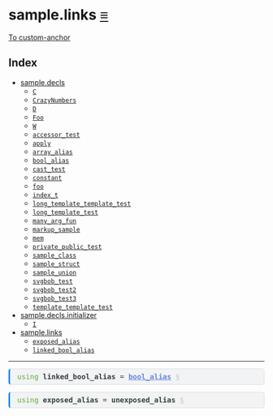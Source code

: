 sample.links [&equiv;](../index.md)
===================================

[To custom-anchor](#custom-anchor)

Index
-----

-   <a href="../sample/decls.md" id="index-link" class="link">sample.decls</a>
    -   <a href="../sample/decls.md#sample-decls-C" id="index-link" class="link"><code>C</code></a>
    -   <a href="../sample/decls.md#sample-decls-CrazyNumbers" id="index-link" class="link"><code>CrazyNumbers</code></a>
    -   <a href="../sample/decls.md#sample-decls-D" id="index-link" class="link"><code>D</code></a>
    -   <a href="../sample/decls.md#sample-decls-Foo" id="index-link" class="link"><code>Foo</code></a>
    -   <a href="../sample/decls.md#sample-decls-W" id="index-link" class="link"><code>W</code></a>
    -   <a href="../sample/decls.md#sample-decls-accessor_test" id="index-link" class="link"><code>accessor_test</code></a>
    -   <a href="../sample/decls.md#sample-decls-apply" id="index-link" class="link"><code>apply</code></a>
    -   <a href="../sample/decls.md#sample-decls-array_alias" id="index-link" class="link"><code>array_alias</code></a>
    -   <a href="../sample/decls.md#sample-decls-bool_alias" id="index-link" class="link"><code>bool_alias</code></a>
    -   <a href="../sample/decls.md#sample-decls-cast_test" id="index-link" class="link"><code>cast_test</code></a>
    -   <a href="../sample/decls.md#sample-decls-constant" id="index-link" class="link"><code>constant</code></a>
    -   <a href="../sample/decls.md#sample-decls-foo" id="index-link" class="link"><code>foo</code></a>
    -   <a href="../sample/decls.md#sample-decls-index_t" id="index-link" class="link"><code>index_t</code></a>
    -   <a href="../sample/decls.md#sample-decls-long_template_template_test" id="index-link" class="link"><code>long_template_template_test</code></a>
    -   <a href="../sample/decls.md#sample-decls-long_template_test" id="index-link" class="link"><code>long_template_test</code></a>
    -   <a href="../sample/decls.md#sample-decls-many_arg_fun" id="index-link" class="link"><code>many_arg_fun</code></a>
    -   <a href="../sample/decls.md#sample-decls-markup_sample" id="index-link" class="link"><code>markup_sample</code></a>
    -   <a href="../sample/decls.md#sample-decls-mem" id="index-link" class="link"><code>mem</code></a>
    -   <a href="../sample/decls.md#sample-decls-private_public_test" id="index-link" class="link"><code>private_public_test</code></a>
    -   <a href="../sample/decls.md#sample-decls-sample_class" id="index-link" class="link"><code>sample_class</code></a>
    -   <a href="../sample/decls.md#sample-decls-sample_struct" id="index-link" class="link"><code>sample_struct</code></a>
    -   <a href="../sample/decls.md#sample-decls-sample_union" id="index-link" class="link"><code>sample_union</code></a>
    -   <a href="../sample/decls.md#sample-decls-svgbob_test" id="index-link" class="link"><code>svgbob_test</code></a>
    -   <a href="../sample/decls.md#sample-decls-svgbob_test2" id="index-link" class="link"><code>svgbob_test2</code></a>
    -   <a href="../sample/decls.md#sample-decls-svgbob_test3" id="index-link" class="link"><code>svgbob_test3</code></a>
    -   <a href="../sample/decls.md#sample-decls-template_template_test" id="index-link" class="link"><code>template_template_test</code></a>
-   <a href="../sample/decls/initializer.md" id="index-link" class="link">sample.decls.initializer</a>
    -   <a href="../sample/decls/initializer.md#sample-decls-initializer-I" id="index-link" class="link"><code>I</code></a>
-   <a href="../sample/links.md" id="index-link" class="link">sample.links</a>
    -   <a href="../sample/links.md#sample-links-exposed_alias" id="index-link" class="link"><code>exposed_alias</code></a>
    -   <a href="../sample/links.md#sample-links-linked_bool_alias" id="index-link" class="link"><code>linked_bool_alias</code></a>

------------------------------------------------------------------------

<pre style="font-family:monospace;background-color:#f2f3f4;color:#373d3f;border:1px solid #dddddd;border-left:3px solid #0080ff;border-radius:5px 5px 5px 5px;margin-bottom:0.5em;padding:0.5em 1em 0.5em 1em">
<span style="color:#60ac39">using</span> <span style="font-weight:bold">linked_bool_alias</span> = <a style="color:#6684e1" href="../sample/decls.md#sample-decls-bool_alias"><span style="font-weight:bold">bool_alias</span></a> <a style="color:#c5c8c6" href="#sample-links-linked_bool_alias" id="sample-links-linked_bool_alias">§</a>
</pre>

<span id="custom-anchor" class="anchor"></span>

<pre style="font-family:monospace;background-color:#f2f3f4;color:#373d3f;border:1px solid #dddddd;border-left:3px solid #0080ff;border-radius:5px 5px 5px 5px;margin-bottom:0.5em;padding:0.5em 1em 0.5em 1em">
<span style="color:#60ac39">using</span> <span style="font-weight:bold">exposed_alias</span> = <span style="font-weight:bold">unexposed_alias</span> <a style="color:#c5c8c6" href="#sample-links-exposed_alias" id="sample-links-exposed_alias">§</a>
</pre>
